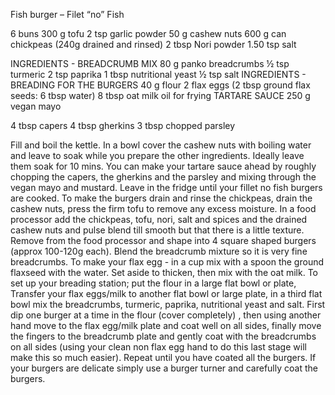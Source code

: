 Fish burger – Filet “no” Fish

6 buns
300 g tofu
2 tsp garlic powder
50 g cashew nuts
600 g can chickpeas (240g drained and rinsed)
2 tbsp Nori powder
1.50 tsp salt

INGREDIENTS - BREADCRUMB MIX
80 g panko breadcrumbs
½ tsp turmeric
2 tsp paprika
1 tbsp nutritional yeast
½ tsp salt
INGREDIENTS - BREADING FOR THE BURGERS
40 g flour
2 flax eggs (2 tbsp ground flax seeds: 6 tbsp water)
8 tbsp oat milk
oil for frying
TARTARE SAUCE
250 g vegan mayo

4 tbsp capers
4 tbsp gherkins
3 tbsp chopped parsley

Fill and boil the kettle. In a bowl cover the cashew nuts with boiling water and leave to soak while you prepare the other ingredients. Ideally leave them soak for 10 mins.
You can make your tartare sauce ahead by roughly chopping the capers, the gherkins and the parsley and mixing through the vegan mayo and mustard. Leave in the fridge until your fillet no fish burgers are cooked.
To make the burgers drain and rinse the chickpeas, drain the cashew nuts, press the firm tofu to remove any excess moisture. In a food processor add the chickpeas, tofu, nori, salt and spices and the drained cashew nuts and pulse blend till smooth but that there is a little texture.
Remove from the food processor and shape into 4 square shaped burgers (approx 100-120g each).
Blend the breadcrumb mixture so it is very fine breadcrumbs.
To make your flax egg - in a cup mix with a spoon the ground flaxseed with the water. Set aside to thicken, then mix with the oat milk.
To set up your breading station; put the flour in a large flat bowl or plate, Transfer your flax eggs/milk to another flat bowl or large plate, in a third flat bowl mix the breadcrumbs, turmeric, paprika, nutritional yeast and salt.
First dip one burger at a time in the flour (cover completely) , then using another hand move to the flax egg/milk plate and coat well on all sides, finally move the fingers to the breadcrumb plate and gently coat with the breadcrumbs on all sides (using your clean non flax egg hand to do this last stage will make this so much easier). Repeat until you have coated all the burgers. If your burgers are delicate simply use a burger turner and carefully coat the burgers.
